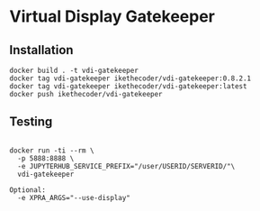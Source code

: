 # Virtual Display Gatekeeper

## Installation

```
docker build . -t vdi-gatekeeper
docker tag vdi-gatekeeper ikethecoder/vdi-gatekeeper:0.8.2.1
docker tag vdi-gatekeeper ikethecoder/vdi-gatekeeper:latest
docker push ikethecoder/vdi-gatekeeper

```

## Testing

```

docker run -ti --rm \
  -p 5888:8888 \
  -e JUPYTERHUB_SERVICE_PREFIX="/user/USERID/SERVERID/"\
  vdi-gatekeeper

Optional:
  -e XPRA_ARGS="--use-display"

```